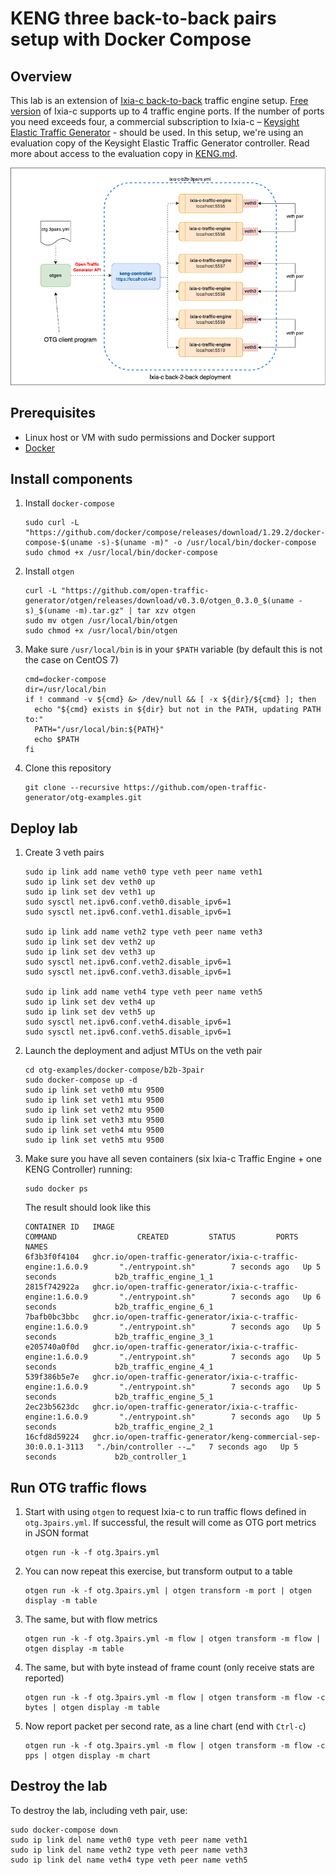 # KENG three back-to-back pairs setup with Docker Compose

## Overview
This lab is an extension of [Ixia-c back-to-back](README.md) traffic engine setup. [Free version](https://github.com/open-traffic-generator/ixia-c/blob/main/docs/faq.md#Ixia-c-free-version) of Ixia-c supports up to 4 traffic engine ports. If the number of ports you need exceeds four, a commercial subscription to Ixia-c – [Keysight Elastic Traffic Generator](https://www.keysight.com/us/en/products/network-test/protocol-load-test/keysight-elastic-network-generator.html) - should be used. In this setup, we're using an evaluation copy of the Keysight Elastic Traffic Generator controller. Read more about access to the evaluation copy in [KENG.md](/KENG.md).

![Diagram](./diagram.png)

## Prerequisites

* Linux host or VM with sudo permissions and Docker support
* [Docker](https://docs.docker.com/engine/install/)

## Install components

1. Install `docker-compose`

    ```Shell
    sudo curl -L "https://github.com/docker/compose/releases/download/1.29.2/docker-compose-$(uname -s)-$(uname -m)" -o /usr/local/bin/docker-compose
    sudo chmod +x /usr/local/bin/docker-compose
    ```

2. Install `otgen`

    ```Shell
    curl -L "https://github.com/open-traffic-generator/otgen/releases/download/v0.3.0/otgen_0.3.0_$(uname -s)_$(uname -m).tar.gz" | tar xzv otgen
    sudo mv otgen /usr/local/bin/otgen
    sudo chmod +x /usr/local/bin/otgen
    ```

3. Make sure `/usr/local/bin` is in your `$PATH` variable (by default this is not the case on CentOS 7)

    ```Shell
    cmd=docker-compose
    dir=/usr/local/bin
    if ! command -v ${cmd} &> /dev/null && [ -x ${dir}/${cmd} ]; then
      echo "${cmd} exists in ${dir} but not in the PATH, updating PATH to:"
      PATH="/usr/local/bin:${PATH}"
      echo $PATH
    fi
    ```

4. Clone this repository

    ```Shell
    git clone --recursive https://github.com/open-traffic-generator/otg-examples.git
    ```

## Deploy lab

1. Create 3 veth pairs

    ```Shell
    sudo ip link add name veth0 type veth peer name veth1
    sudo ip link set dev veth0 up
    sudo ip link set dev veth1 up
    sudo sysctl net.ipv6.conf.veth0.disable_ipv6=1
    sudo sysctl net.ipv6.conf.veth1.disable_ipv6=1

    sudo ip link add name veth2 type veth peer name veth3
    sudo ip link set dev veth2 up
    sudo ip link set dev veth3 up
    sudo sysctl net.ipv6.conf.veth2.disable_ipv6=1
    sudo sysctl net.ipv6.conf.veth3.disable_ipv6=1

    sudo ip link add name veth4 type veth peer name veth5
    sudo ip link set dev veth4 up
    sudo ip link set dev veth5 up
    sudo sysctl net.ipv6.conf.veth4.disable_ipv6=1
    sudo sysctl net.ipv6.conf.veth5.disable_ipv6=1
    ```

2. Launch the deployment and adjust MTUs on the veth pair

    ```Shell
    cd otg-examples/docker-compose/b2b-3pair
    sudo docker-compose up -d 
    sudo ip link set veth0 mtu 9500
    sudo ip link set veth1 mtu 9500
    sudo ip link set veth2 mtu 9500
    sudo ip link set veth3 mtu 9500
    sudo ip link set veth4 mtu 9500
    sudo ip link set veth5 mtu 9500
    ```

3. Make sure you have all seven containers (six Ixia-c Traffic Engine + one KENG Controller) running:

    ```Shell
    sudo docker ps
    ```

    The result should look like this
  
    ```Shell
    CONTAINER ID   IMAGE                                                              COMMAND                  CREATED         STATUS         PORTS     NAMES
    6f3b3f0f4104   ghcr.io/open-traffic-generator/ixia-c-traffic-engine:1.6.0.9       "./entrypoint.sh"        7 seconds ago   Up 5 seconds             b2b_traffic_engine_1_1
    2815f742922a   ghcr.io/open-traffic-generator/ixia-c-traffic-engine:1.6.0.9       "./entrypoint.sh"        7 seconds ago   Up 6 seconds             b2b_traffic_engine_6_1
    7bafb0bc3bbc   ghcr.io/open-traffic-generator/ixia-c-traffic-engine:1.6.0.9       "./entrypoint.sh"        7 seconds ago   Up 5 seconds             b2b_traffic_engine_3_1
    e205740a0f0d   ghcr.io/open-traffic-generator/ixia-c-traffic-engine:1.6.0.9       "./entrypoint.sh"        7 seconds ago   Up 5 seconds             b2b_traffic_engine_4_1
    539f386b5e7e   ghcr.io/open-traffic-generator/ixia-c-traffic-engine:1.6.0.9       "./entrypoint.sh"        7 seconds ago   Up 5 seconds             b2b_traffic_engine_5_1
    2ec23b5623dc   ghcr.io/open-traffic-generator/ixia-c-traffic-engine:1.6.0.9       "./entrypoint.sh"        7 seconds ago   Up 5 seconds             b2b_traffic_engine_2_1
    16cfd8d59224   ghcr.io/open-traffic-generator/keng-commercial-sep-30:0.0.1-3113   "./bin/controller --…"   7 seconds ago   Up 5 seconds             b2b_controller_1
    ```

## Run OTG traffic flows

1. Start with using `otgen` to request Ixia-c to run traffic flows defined in `otg.3pairs.yml`. If successful, the result will come as OTG port metrics in JSON format

    ```Shell
    otgen run -k -f otg.3pairs.yml
    ```

2. You can now repeat this exercise, but transform output to a table

    ```Shell
    otgen run -k -f otg.3pairs.yml | otgen transform -m port | otgen display -m table
    ```

3. The same, but with flow metrics

    ```Shell
    otgen run -k -f otg.3pairs.yml -m flow | otgen transform -m flow | otgen display -m table
    ```

4. The same, but with byte instead of frame count (only receive stats are reported)

    ```Shell
    otgen run -k -f otg.3pairs.yml -m flow | otgen transform -m flow -c bytes | otgen display -m table
    ```

5. Now report packet per second rate, as a line chart (end with `Ctrl-c`)

    ```Shell
    otgen run -k -f otg.3pairs.yml -m flow | otgen transform -m flow -c pps | otgen display -m chart
    ```

## Destroy the lab

To destroy the lab, including veth pair, use:

```Shell
sudo docker-compose down
sudo ip link del name veth0 type veth peer name veth1
sudo ip link del name veth2 type veth peer name veth3
sudo ip link del name veth4 type veth peer name veth5
```
